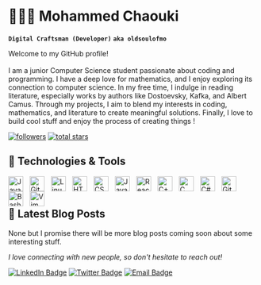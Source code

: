 # 👨🏻‍💻 Mohammed Chaouki 
**`Digital Craftsman (Developer)`** **`aka oldsoulofmo`**

Welcome to my GitHub profile!<br><br> I am a junior Computer Science student passionate about coding and programming. I have a deep love for mathematics, and I enjoy exploring its connection to computer science. In my free time, I indulge in reading literature, especially works by authors like Dostoevsky, Kafka, and Albert Camus. Through my projects, I aim to blend my interests in coding, mathematics, and literature to create meaningful solutions. Finally, I love to build cool stuff and enjoy the process of creating things ! <br> 

  <p align="left">     
 <a href="https://github.com/oldsoulofmo?tab=followers">
         <img alt="followers" title="Follow me on Github" src="https://custom-icon-badges.demolab.com/github/followers/oldsoulofmo?color=236ad3&labelColor=1155ba&style=for-the-badge&logo=person-add&label=Follow&logoColor=white"/></a>
      <a href="https://github.com/oldsoulofmo?tab=repositories&sort=stargazers">
         <img alt="total stars" title="Total stars on GitHub" src="https://custom-icon-badges.demolab.com/github/stars/oldsoulofmo?color=55960c&style=for-the-badge&labelColor=488207&logo=star"/></a>
</p>

## 🔧 Technologies & Tools

<img align="left" alt="Java" width="30px" style="padding-right:10px;" src="https://cdn.jsdelivr.net/gh/devicons/devicon/icons/java/java-original.svg"/>
<img align="left" alt="Git" width="30px" style="padding-right:10px;" src="https://cdn.jsdelivr.net/gh/devicons/devicon/icons/git/git-original.svg" />
<img align="left" alt="Linux" width="30px" style="padding-right:10px;" src="https://cdn.jsdelivr.net/gh/devicons/devicon/icons/linux/linux-original.svg" />
<img align="left" alt="HTML" width="30px" style="padding-right:10px;" src="https://cdn.jsdelivr.net/gh/devicons/devicon/icons/html5/html5-plain.svg" />
<img align="left" alt="CSS" width="30px" style="padding-right:10px;" src="https://cdn.jsdelivr.net/gh/devicons/devicon/icons/css3/css3-plain.svg" />
<img align="left" alt="JavaScript" width="30px" style="padding-right:10px;" src="https://cdn.jsdelivr.net/gh/devicons/devicon/icons/javascript/javascript-plain.svg" />
<img align="left" alt="React" width="30px" style="padding-right:10px;" src="https://cdn.jsdelivr.net/gh/devicons/devicon/icons/react/react-original.svg" />
<img align="left" alt="C++" width="30px" style="padding-right:10px;" src="https://cdn.jsdelivr.net/gh/devicons/devicon@latest/icons/cplusplus/cplusplus-original.svg" />
<img align="left" alt="C" width="30px" style="padding-right:10px;" src="https://cdn.jsdelivr.net/gh/devicons/devicon@latest/icons/c/c-original.svg" />
<img align="left" alt="C#" width="30px" style="padding-right:10px;" src="https://cdn.jsdelivr.net/gh/devicons/devicon@latest/icons/csharp/csharp-original.svg" />          
<img align="left" alt="GitHub" width="30px" background-color="white" style="padding-right:10px;" src="https://cdn.jsdelivr.net/gh/devicons/devicon@latest/icons/github/github-original.svg" />
<img align="left" alt="Bash" width="30px" style="padding-right:10px;" src="https://cdn.jsdelivr.net/gh/devicons/devicon/icons/bash/bash-original.svg" />
<img align="left" alt="Vim" width="30px" style="padding-right:10px;" src="https://cdn.jsdelivr.net/gh/devicons/devicon@latest/icons/vim/vim-original.svg" />

<br><br>


## 📝 Latest Blog Posts

None but I promise there will be more blog posts coming soon about some interesting stuff.

*I love connecting with new people, so don't hesitate to reach out!* 

[![LinkedIn Badge](https://img.shields.io/badge/LinkedIn-0A66C2?style=for-the-badge&logo=linkedin&logoColor=white)](https://linkedin.com/in/mohammedchaouki/)
[![Twitter Badge](https://img.shields.io/badge/Twitter-1DA1F2?style=for-the-badge&logo=twitter&logoColor=white)](https://twitter.com/oldsoulofmo)
[![Email Badge](https://img.shields.io/badge/Email-D14836?style=for-the-badge&logo=gmail&logoColor=white)](mailto:medchaouki12@icloud.com)
